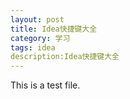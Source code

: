 ```yaml
---
layout: post
title: Idea快捷键大全
category: 学习
tags: idea
description:Idea快捷键大全
---
```


This is a test file.
